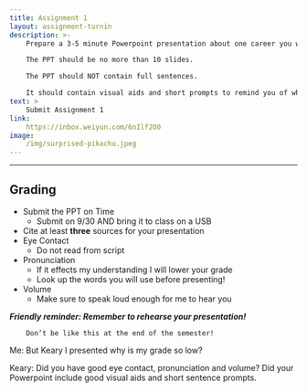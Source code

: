 ```yaml
---
title: Assignment 1
layout: assignment-turnin
description: >-
    Prepare a 3-5 minute Powerpoint presentation about one career you would like to pursue.

    The PPT should be no more than 10 slides.

    The PPT should NOT contain full sentences. 

    It should contain visual aids and short prompts to remind you of what to talk about.
text: >
    Submit Assignment 1
link: 
    https://inbox.weiyun.com/6nIlf2O0
image: 
    /img/surprised-pikachu.jpeg
---
```

---
## Grading
- Submit the PPT on Time
    - Submit on 9/30 AND bring it to class on a USB
- Cite at least **three** sources for your presentation
- Eye Contact
    - Do not read from script
- Pronunciation
    - If it effects my understanding I will lower your grade
    - Look up the words you will use before presenting! 
- Volume
    - Make sure to speak loud enough for me to hear you

***Friendly reminder: Remember to rehearse your presentation!***

        Don’t be like this at the end of the semester!

Me: But Keary I presented why is my grade so low?

Keary: Did you have good eye contact, pronunciation and volume? Did your Powerpoint include good visual aids and short sentence prompts.

